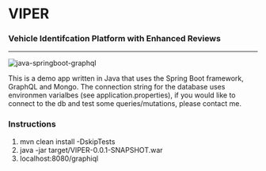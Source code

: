 # VIPER  

### **V**ehicle **I**dentifcation **P**latform with **E**nhanced **R**eviews  
---

![java-springboot-graphql](https://i.morioh.com/c385fa2a26.png)  


This is a demo app written in Java that uses the Spring Boot framework, GraphQL and Mongo. The connection string for the database uses environmen varialbes (see application.properties), if you would like to connect to the db and test some queries/mutations, please contact me.  

### Instructions  

  1. mvn clean install -DskipTests  
  2. java -jar target/VIPER-0.0.1-SNAPSHOT.war  
  3. localhost:8080/graphiql  
